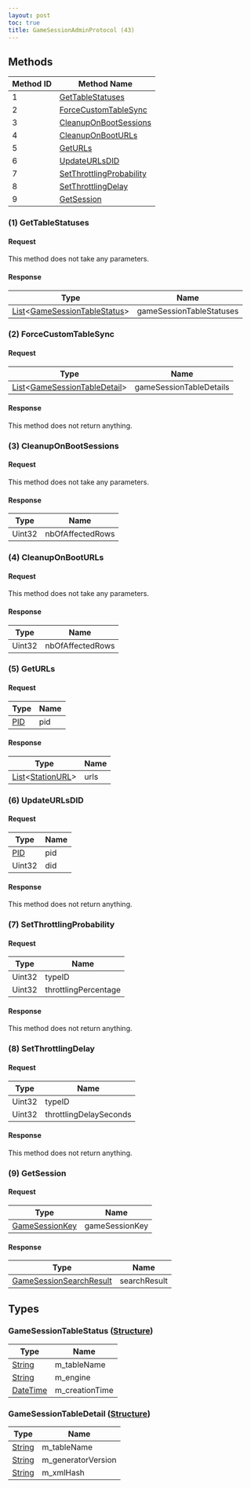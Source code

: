 ```yaml
---
layout: post
toc: true
title: GameSessionAdminProtocol (43)
---
```


## Methods

| Method ID | Method Name                                             |
| --------- | ------------------------------------------------------- |
| 1         | [GetTableStatuses](#1-gettablestatuses)                 |
| 2         | [ForceCustomTableSync](#2-forcecustomtablesync)         |
| 3         | [CleanupOnBootSessions](#3-cleanuponbootsessions)       |
| 4         | [CleanupOnBootURLs](#4-cleanuponbooturls)               |
| 5         | [GetURLs](#5-geturls)                                   |
| 6         | [UpdateURLsDID](#6-updateurlsdid)                       |
| 7         | [SetThrottlingProbability](#7-setthrottlingprobability) |
| 8         | [SetThrottlingDelay](#8-setthrottlingdelay)             |
| 9         | [GetSession](#9-getsession)                             |

### (1) GetTableStatuses
#### Request
This method does not take any parameters.

#### Response

| Type                                                                      | Name                     |
| ------------------------------------------------------------------------- | ------------------------ |
| [List]&lt;[GameSessionTableStatus](#gamesessiontablestatus-structure)&gt; | gameSessionTableStatuses |

### (2) ForceCustomTableSync
#### Request

| Type                                                                      | Name                    |
| ------------------------------------------------------------------------- | ----------------------- |
| [List]&lt;[GameSessionTableDetail](#gamesessiontabledetail-structure)&gt; | gameSessionTableDetails |

#### Response
This method does not return anything.

### (3) CleanupOnBootSessions
#### Request
This method does not take any parameters.

#### Response

| Type   | Name             |
| ------ | ---------------- |
| Uint32 | nbOfAffectedRows |

### (4) CleanupOnBootURLs
#### Request
This method does not take any parameters.

#### Response

| Type   | Name             |
| ------ | ---------------- |
| Uint32 | nbOfAffectedRows |

### (5) GetURLs
#### Request

| Type  | Name |
| ----- | ---- |
| [PID] | pid  |

#### Response

| Type                       | Name |
| -------------------------- | ---- |
| [List]&lt;[StationURL]&gt; | urls |

### (6) UpdateURLsDID
#### Request

| Type   | Name |
| ------ | ---- |
| [PID]  | pid  |
| Uint32 | did  |

#### Response
This method does not return anything.

### (7) SetThrottlingProbability
#### Request

| Type   | Name                 |
| ------ | -------------------- |
| Uint32 | typeID               |
| Uint32 | throttlingPercentage |

#### Response
This method does not return anything.

### (8) SetThrottlingDelay
#### Request

| Type   | Name                   |
| ------ | ---------------------- |
| Uint32 | typeID                 |
| Uint32 | throttlingDelaySeconds |

#### Response
This method does not return anything.

### (9) GetSession
#### Request

| Type             | Name           |
| ---------------- | -------------- |
| [GameSessionKey] | gameSessionKey |

#### Response

| Type                      | Name         |
| ------------------------- | ------------ |
| [GameSessionSearchResult] | searchResult |

## Types

### GameSessionTableStatus ([Structure])

| Type       | Name           |
| ---------- | -------------- |
| [String]   | m_tableName    |
| [String]   | m_engine       |
| [DateTime] | m_creationTime |

### GameSessionTableDetail ([Structure])

| Type     | Name               |
| -------- | ------------------ |
| [String] | m_tableName        |
| [String] | m_generatorVersion |
| [String] | m_xmlHash          |

[GameSessionKey]: /docs/nex/protocols/game-session#gamesessionkey-structure
[GameSessionSearchResult]: /docs/nex/protocols/game-session#gamesessionsearchresult-structure

[Structure]: /docs/nex/types#structure
[List]: /docs/nex/types#list
[String]: /docs/nex/types#string
[DateTime]: /docs/nex/types#datetime
[PID]: /docs/nex/types#pid
[StationURL]: /docs/nex/types#stationurl
